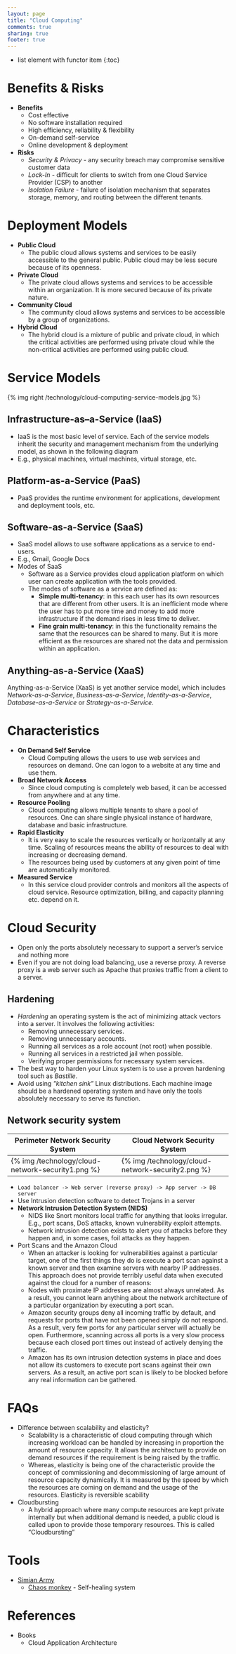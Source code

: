 ```yaml
---
layout: page
title: "Cloud Computing"
comments: true
sharing: true
footer: true
---
```


* list element with functor item
{:toc}


# Benefits & Risks

* **Benefits**
	* Cost effective
	* No software installation required
	* High efficiency, reliability & flexibility
	* On-demand self-service
	* Online development & deployment
* **Risks**
	* *Security & Privacy* - any security breach may compromise sensitive customer data
	* *Lock-In* - difficult for clients to switch from one Cloud Service Provider (CSP) to another
	* *Isolation Failure* - failure of isolation mechanism that separates storage, memory, and routing between the different tenants.

# Deployment Models

* **Public Cloud**
	* The public cloud allows systems and services to be easily accessible to the general public. Public cloud may be less secure because of its openness.
* **Private Cloud**
	* The private cloud allows systems and services to be accessible within an organization. It is more secured because of its private nature.
* **Community Cloud**
	* The community cloud allows systems and services to be accessible by a group of organizations.
* **Hybrid Cloud**
	* The hybrid cloud is a mixture of public and private cloud, in which the critical activities are performed using private cloud while the non-critical activities are performed using public cloud.

# Service Models

{% img right /technology/cloud-computing-service-models.jpg %}

## Infrastructure-as–a-Service (IaaS)

* IaaS is the most basic level of service. Each of the service models inherit the security and management mechanism from the underlying model, as shown in the following diagram
* E.g., physical machines, virtual machines, virtual storage, etc.

## Platform-as-a-Service (PaaS)

* PaaS provides the runtime environment for applications, development and deployment tools, etc.

## Software-as-a-Service (SaaS)

* SaaS model allows to use software applications as a service to end-users.
* E.g., Gmail, Google Docs
* Modes of SaaS
	* Software as a Service provides cloud application platform on which user can create application with the tools provided. 
	* The modes of software as a service are defined as:
		* **Simple multi-tenancy**: in this each user has its own resources that are different from other users. It is an inefficient mode where the user has to put more time and money to add more infrastructure if the demand rises in less time to deliver. 
		* **Fine grain multi-tenancy**: in this the functionality remains the same that the resources can be shared to many. But it is more efficient as the resources are shared not the data and permission within an application.

## Anything-as-a-Service (XaaS)

Anything-as-a-Service (XaaS) is yet another service model, which includes *Network-as-a-Service*, *Business-as-a-Service*, *Identity-as-a-Service*, *Database-as-a-Service* or *Strategy-as-a-Service*.

# Characteristics

* **On Demand Self Service**
	* Cloud Computing allows the users to use web services and resources on demand. One can logon to a website at any time and use them.
* **Broad Network Access**
	* Since cloud computing is completely web based, it can be accessed from anywhere and at any time.
* **Resource Pooling**
	* Cloud computing allows multiple tenants to share a pool of resources. One can share single physical instance of hardware, database and basic infrastructure.
* **Rapid Elasticity**
	* It is very easy to scale the resources vertically or horizontally at any time. Scaling of resources means the ability of resources to deal with increasing or decreasing demand.
	* The resources being used by customers at any given point of time are automatically monitored.
* **Measured Service**
	* In this service cloud provider controls and monitors all the aspects of cloud service. Resource optimization, billing, and capacity planning etc. depend on it.

# Cloud Security

* Open only the ports absolutely necessary to support a server’s service and nothing more
* Even if you are not doing load balancing, use a reverse proxy. A reverse proxy is a web server such as Apache that proxies traffic from a client to a server.

## Hardening

* _Hardening_ an operating system is the act of minimizing attack vectors into a server. It involves the following activities:
	* Removing unnecessary services.
	* Removing unnecessary accounts.
	* Running all services as a role account (not root) when possible.
	* Running all services in a restricted jail when possible.
	* Verifying proper permissions for necessary system services.
* The best way to harden your Linux system is to use a proven hardening tool such as *Bastille*.
* Avoid using _"kitchen sink”_ Linux distributions. Each machine image should be a hardened operating system and have only the tools absolutely necessary to serve its function.

## Network security system

| Perimeter Network Security System | Cloud Network Security System |
| ---- | ---- |
| {% img /technology/cloud-network-security1.png %} | {% img /technology/cloud-network-security2.png %} |

* `Load balancer -> Web server (reverse proxy) -> App server -> DB server`
* Use Intrusion detection software to detect Trojans in a server
* __Network Intrusion Detection System (NIDS)__
	* NIDS like Snort monitors local traffic for anything that looks irregular. E.g., port scans, DoS attacks, known vulnerability exploit attempts.
	* Network intrusion detection exists to alert you of attacks before they happen and, in some cases, foil attacks as they happen.
* Port Scans and the Amazon Cloud
	* When an attacker is looking for vulnerabilities against a particular target, one of the first things they do is execute a port scan against a known server and then examine servers with nearby IP addresses. This approach does not provide terribly useful data when executed against the cloud for a number of reasons:    
	* Nodes with proximate IP addresses are almost always unrelated. As a result, you cannot learn anything about the network architecture of a particular organization by executing a port scan.
	* Amazon security groups deny all incoming traffic by default, and requests for ports that have not been opened simply do not respond. As a result, very few ports for any particular server will actually be open. Furthermore, scanning across all ports is a very slow process because each closed port times out instead of actively denying the traffic.
	* Amazon has its own intrusion detection systems in place and does not allow its customers to execute port scans against their own servers. As a result, an active port scan is likely to be blocked before any real information can be gathered.

# FAQs

* Difference between scalability and elasticity?
	* Scalability is a characteristic of cloud computing through which increasing workload can be handled by increasing in proportion the amount of resource capacity. It allows the architecture to provide on demand resources if the requirement is being raised by the traffic. 
	* Whereas, elasticity is being one of the characteristic provide the concept of commissioning and decommissioning of large amount of resource capacity dynamically. It is measured by the speed by which the resources are coming on demand and the usage of the resources. Elasticity is reversible scability
* Cloudbursting
	* A hybrid approach where many compute resources are kept private internally but when additional demand is needed, a public cloud is called upon to provide those temporary resources. This is called “Cloudbursting”


# Tools

* [Simian Army](http://techblog.netflix.com/2011/07/netflix-simian-army.html)
  * [Chaos monkey](http://techblog.netflix.com/2012/07/chaos-monkey-released-into-wild.html) - Self-healing system

# References

* Books
	* Cloud Application Architecture
